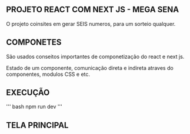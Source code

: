 ## PROJETO REACT COM NEXT JS  - MEGA SENA

O projeto coinsites em gerar SEIS numeros, para um sorteio qualquer.


## COMPONETES 
São usados conseitos importantes de componetização do react e next js.

Estado de um componente, comunicação direta e indireta atraves do componentes, modulos CSS e etc.


## EXECUÇÃO
''' bash
npm run dev
'''

## TELA PRINCIPAL


